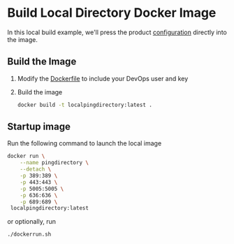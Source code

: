 # Build Local Directory Docker Image

In this local build example, we'll press the product [configuration](https://github.com/gmorgan-ping/localdirectory/tree/main/pingdirectory) directly into the image.

## Build the Image

1. Modify the [Dockerfile](Dockerfile) to include your DevOps user and key
1. Build the image

    ```sh
    docker build -t localpingdirectory:latest .
    ```

## Startup image

Run the following command to launch the local image

```sh
docker run \
    --name pingdirectory \
    --detach \
    -p 389:389 \
    -p 443:443 \
    -p 5005:5005 \
    -p 636:636 \
    -p 689:689 \
 localpingdirectory:latest
 ```

or optionally, run

```sh
./dockerrun.sh
```
